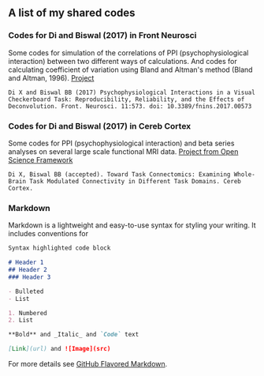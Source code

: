 ## A list of my shared codes


### Codes for Di and Biswal (2017) in Front Neurosci
Some codes for simulation of the correlations of PPI (psychophysiological interaction) between two different ways of calculations.
And codes for calculating coefficient of variation using Bland and Altman's method (Bland and Altman, 1996).
[Project](https://github.com/dixy0/PPI_correlation_demo)

```Di X and Biswal BB (2017) Psychophysiological Interactions in a Visual Checkerboard Task: Reproducibility, Reliability, and the Effects of Deconvolution. Front. Neurosci. 11:573. doi: 10.3389/fnins.2017.00573```

### Codes for Di and Biswal (2017) in Cereb Cortex
Some codes for PPI (psychophysiological interaction) and beta series analyses on several large scale functional MRI data.
[Project from Open Science Framework](osf.io/dka6g)

```Di X, Biswal BB (accepted). Toward Task Connectomics: Examining Whole-Brain Task Modulated Connectivity in Different Task Domains. Cereb Cortex.```


### Markdown

Markdown is a lightweight and easy-to-use syntax for styling your writing. It includes conventions for

```markdown
Syntax highlighted code block

# Header 1
## Header 2
### Header 3

- Bulleted
- List

1. Numbered
2. List

**Bold** and _Italic_ and `Code` text

[Link](url) and ![Image](src)
```

For more details see [GitHub Flavored Markdown](https://guides.github.com/features/mastering-markdown/).

